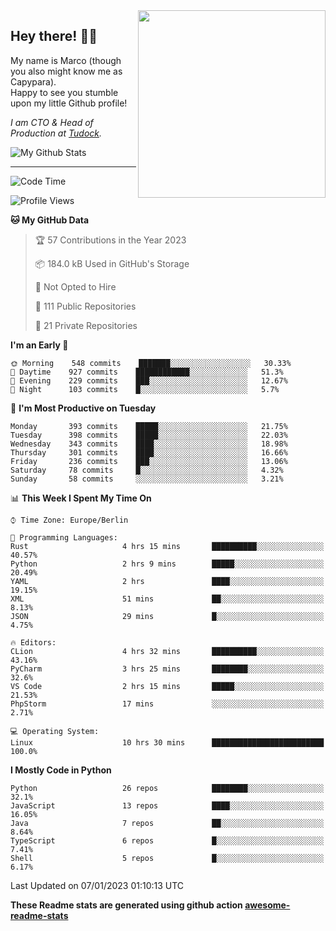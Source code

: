 <img src="https://capypara.de/para_logo.png?a=13" align="right" width="300">

## Hey there! 👋🙃
My name is Marco (though you also might know me as Capypara).  
Happy to see you stumble upon my little Github profile!

*I am CTO & Head of Production at <a href="http://tudock.de">Tudock</a>.*


![My Github Stats](https://github-readme-stats.vercel.app/api?username=theCapypara&show_icons=true&title_color=8ea106&text_color=ffffff&icon_color=8ea106&bg_color=2F343F&hide_border=1)

---
<!--START_SECTION:waka-->
![Code Time](http://img.shields.io/badge/Code%20Time-2%2C017%20hrs%206%20mins-blue)

![Profile Views](http://img.shields.io/badge/Profile%20Views-4-blue)

**🐱 My GitHub Data** 

> 🏆 57 Contributions in the Year 2023
 > 
> 📦 184.0 kB Used in GitHub's Storage 
 > 
> 🚫 Not Opted to Hire
 > 
> 📜 111 Public Repositories 
 > 
> 🔑 21 Private Repositories  
 > 
**I'm an Early 🐤** 

```text
🌞 Morning    548 commits    ███████░░░░░░░░░░░░░░░░░░   30.33% 
🌆 Daytime    927 commits    ████████████░░░░░░░░░░░░░   51.3% 
🌃 Evening    229 commits    ███░░░░░░░░░░░░░░░░░░░░░░   12.67% 
🌙 Night      103 commits    █░░░░░░░░░░░░░░░░░░░░░░░░   5.7%

```
📅 **I'm Most Productive on Tuesday** 

```text
Monday       393 commits    █████░░░░░░░░░░░░░░░░░░░░   21.75% 
Tuesday      398 commits    █████░░░░░░░░░░░░░░░░░░░░   22.03% 
Wednesday    343 commits    ████░░░░░░░░░░░░░░░░░░░░░   18.98% 
Thursday     301 commits    ████░░░░░░░░░░░░░░░░░░░░░   16.66% 
Friday       236 commits    ███░░░░░░░░░░░░░░░░░░░░░░   13.06% 
Saturday     78 commits     █░░░░░░░░░░░░░░░░░░░░░░░░   4.32% 
Sunday       58 commits     ░░░░░░░░░░░░░░░░░░░░░░░░░   3.21%

```


📊 **This Week I Spent My Time On** 

```text
⌚︎ Time Zone: Europe/Berlin

💬 Programming Languages: 
Rust                     4 hrs 15 mins       ██████████░░░░░░░░░░░░░░░   40.57% 
Python                   2 hrs 9 mins        █████░░░░░░░░░░░░░░░░░░░░   20.49% 
YAML                     2 hrs               ████░░░░░░░░░░░░░░░░░░░░░   19.15% 
XML                      51 mins             ██░░░░░░░░░░░░░░░░░░░░░░░   8.13% 
JSON                     29 mins             █░░░░░░░░░░░░░░░░░░░░░░░░   4.75%

🔥 Editors: 
CLion                    4 hrs 32 mins       ██████████░░░░░░░░░░░░░░░   43.16% 
PyCharm                  3 hrs 25 mins       ████████░░░░░░░░░░░░░░░░░   32.6% 
VS Code                  2 hrs 15 mins       █████░░░░░░░░░░░░░░░░░░░░   21.53% 
PhpStorm                 17 mins             ░░░░░░░░░░░░░░░░░░░░░░░░░   2.71%

💻 Operating System: 
Linux                    10 hrs 30 mins      █████████████████████████   100.0%

```

**I Mostly Code in Python** 

```text
Python                   26 repos            ████████░░░░░░░░░░░░░░░░░   32.1% 
JavaScript               13 repos            ████░░░░░░░░░░░░░░░░░░░░░   16.05% 
Java                     7 repos             ██░░░░░░░░░░░░░░░░░░░░░░░   8.64% 
TypeScript               6 repos             █░░░░░░░░░░░░░░░░░░░░░░░░   7.41% 
Shell                    5 repos             █░░░░░░░░░░░░░░░░░░░░░░░░   6.17%

```



 Last Updated on 07/01/2023 01:10:13 UTC
<!--END_SECTION:waka-->

**These Readme stats are generated using github action [awesome-readme-stats](https://github.com/anmol098/waka-readme-stats)**

